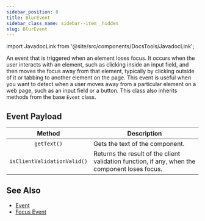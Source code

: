 ```yaml
---
sidebar_position: 0
title: BlurEvent
sidebar_class_name: sidebar--item__hidden
slug: BlurEvent
---
```


import JavadocLink from '@site/src/components/DocsTools/JavadocLink';

<JavadocLink type="foundation" location="com/webforj/component/event/BlurEvent" top='true' />

An event that is triggered when an element loses focus. It occurs when the user interacts with an element, such as clicking inside an input field, and then moves the focus away from that element, typically by clicking outside of it or tabbing to another element on the page. This event is useful when you want to detect when a user moves away from a particular element on a web page, such as an input field or a button. This class also inherits methods from the base `Event` class.

## Event Payload

| Method | Description |
|:-:|-|
|`getText()`|Gets the text of the component.|
|`isClientValidationValid()`|Returns the result of the client validation function, if any, when the component loses focus.|

## See Also

- [Event](./event)
- [Focus Event](./FocusEvent)